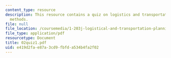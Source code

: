 ```yaml
---
content_type: resource
description: This resource contains a quiz on logistics and transportation planning
  methods.
file: null
file_location: /coursemedia/1-203j-logistical-and-transportation-planning-methods-fall-2006/e419d2fae87a3cd9fbfda534b4fa2f02_02quiz1.pdf
file_type: application/pdf
resourcetype: Document
title: 02quiz1.pdf
uid: e419d2fa-e87a-3cd9-fbfd-a534b4fa2f02
---
```

